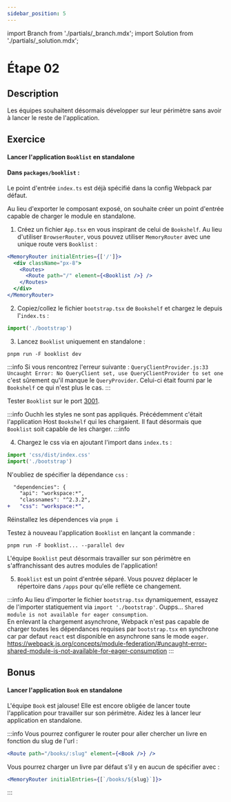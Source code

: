 ```yaml
---
sidebar_position: 5
---
```


import Branch from './partials/\_branch.mdx';
import Solution from './partials/\_solution.mdx';

# Étape 02

<Branch step="02" />

## Description

Les équipes souhaitent désormais développer sur leur périmètre sans avoir à lancer le reste de l'application.

## Exercice

#### Lancer l'application `Booklist` en standalone

#### Dans `packages/booklist` :

Le point d'entrée `index.ts` est déjà spécifié dans la config Webpack par défaut.

Au lieu d'exporter le composant exposé, on souhaite créer un point d'entrée capable de charger le module en standalone.

1. Créez un fichier `App.tsx` en vous inspirant de celui de `Bookshelf`. Au lieu d'utiliser `BrowserRouter`, vous pouvez utiliser `MemoryRouter` avec une unique route vers `Booklist` :

```jsx title="packages/booklist/src/App.tsx"
<MemoryRouter initialEntries={['/']}>
  <div className="px-8">
    <Routes>
      <Route path="/" element={<Booklist />} />
    </Routes>
  </div>
</MemoryRouter>
```

2. Copiez/collez le fichier `bootstrap.tsx` de `Bookshelf` et chargez le depuis l'`index.ts` :

```js title="packages/booklist/src/index.ts"
import('./bootstrap')
```

3. Lancez `Booklist` uniquement en standalone :

```
pnpm run -F booklist dev
```

:::info
Si vous rencontrez l'erreur suivante : `QueryClientProvider.js:33 Uncaught Error: No QueryClient set, use QueryClientProvider to set one` c'est sûrement qu'il manque le `QueryProvider`. Celui-ci était fourni par le `Bookshelf` ce qui n'est plus le cas.
:::


Tester `Booklist` sur le port [3001](http://localhost:3001).  

:::info
Ouchh les styles ne sont pas appliqués.
Précédemment c'était l'application Host `Bookshelf` qui les chargaient. Il faut désormais que `Booklist` soit capable de les charger.
:::info

4. Chargez le css via en ajoutant l'import dans `index.ts` :

```js title="packages/booklist/src/index.ts"
import 'css/dist/index.css'
import('./bootstrap')
```

N'oubliez de spécifier la dépendance `css` : 

```diff title="packages/booklist/package.json"
  "dependencies": {
    "api": "workspace:*",
    "classnames": "^2.3.2",
+   "css": "workspace:*",
```

Réinstallez les dépendences via `pnpm i`

Testez à nouveau l'application `Booklist` en lançant la commande :

```
pnpm run -F booklist... --parallel dev
```

L'équipe `Booklist` peut désormais travailler sur son périmètre en s'affranchissant des autres modules de l'application!

5. `Booklist` est un point d'entrée séparé. Vous pouvez déplacer le répertoire dans `/apps` pour qu'elle reflète ce changement.

:::info
Au lieu d'importer le fichier `bootstrap.tsx` dynamiquement, essayez de l'importer statiquement via `import './bootstrap'`.
Oupps... `Shared module is not available for eager consumption`.  
En enlevant la chargement asynchrone, Webpack n'est pas capable de charger toutes les dépendances requises par `bootstrap.tsx` en synchrone car par defaut `react` est disponible en asynchrone sans le mode `eager`.
https://webpack.js.org/concepts/module-federation/#uncaught-error-shared-module-is-not-available-for-eager-consumption
:::

## Bonus

#### Lancer l'application `Book` en standalone

L'équipe `Book` est jalouse! Elle est encore obligée de lancer toute l'application pour travailler sur son périmètre. Aidez les à lancer leur application en standalone.

:::info
Vous pourrez configurer le router pour aller chercher un livre en fonction du slug de l'url :  
```jsx
<Route path="/books/:slug" element={<Book />} />
```
Vous pourrez charger un livre par défaut s'il y en aucun de spécifier avec :  
```jsx
<MemoryRouter initialEntries={[`/books/${slug}`]}>
```
:::

<Solution step="02" />
